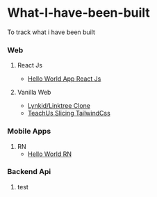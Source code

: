 # What-I-have-been-built
To track what i have been built

### Web
1. React Js
    - [Hello World App React Js](https://github.com/ariefhk/Hello-World-App)

2. Vanilla Web
    - [Lynkid/Linktree Clone](https://github.com/ariefhk/linktree-lynkid-clone/tree/main)
    - [TeachUs Slicing TailwindCss](https://github.com/ariefhk/teachUs-landing-page)

### Mobile Apps
1. RN
    - [Hello World RN](https://github.com/ariefhk/Hello-World-App_mobile)

### Backend Api
1. test



